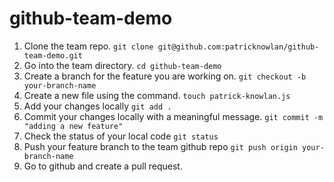 # github-team-demo
1. Clone the team repo. `git clone git@github.com:patricknowlan/github-team-demo.git`
2. Go into the team directory. `cd github-team-demo`
3. Create a branch for the feature you are working on. `git checkout -b your-branch-name`
4. Create a new file using the command. `touch patrick-knowlan.js`
5. Add your changes locally `git add .`
6. Commit your changes locally with a meaningful message. `git commit -m "adding a new feature"`
7. Check the status of your local code `git status`
8. Push your feature branch to the team github repo `git push origin your-branch-name`
9. Go to github and create a pull request.

